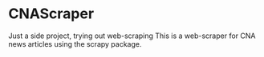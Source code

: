 # CNAScraper
Just a side project, trying out web-scraping
This is a web-scraper for CNA news articles using the scrapy package. 
